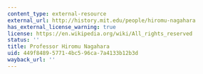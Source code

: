 ```yaml
---
content_type: external-resource
external_url: http://history.mit.edu/people/hiromu-nagahara
has_external_license_warning: true
license: https://en.wikipedia.org/wiki/All_rights_reserved
status: ''
title: Professor Hiromu Nagahara
uid: 449f8489-5771-4bc5-96ca-7a4133b12b3d
wayback_url: ''
---
```

